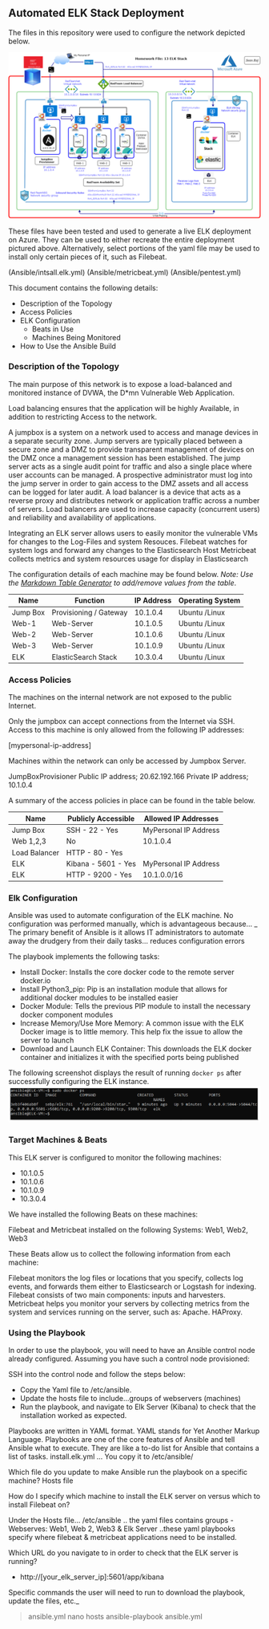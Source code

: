 ## Automated ELK Stack Deployment

The files in this repository were used to configure the network depicted below.

![Update the path with the name of your diagram](Diagrams/HW13.png)

These files have been tested and used to generate a live ELK deployment on Azure. They can be used to either recreate the entire deployment pictured above. Alternatively, select portions of the yaml file may be used to install only certain pieces of it, such as Filebeat.

(Ansible/intsall.elk.yml)
(Ansible/metricbeat.yml)
(Ansible/pentest.yml)


This document contains the following details:
- Description of the Topology
- Access Policies
- ELK Configuration
  - Beats in Use
  - Machines Being Monitored
- How to Use the Ansible Build


### Description of the Topology

The main purpose of this network is to expose a load-balanced and monitored instance of DVWA, the D*mn Vulnerable Web Application.

Load balancing ensures that the application will be highly Available, in addition to restricting Access to the network.
 
A jumpbox is a system on a network used to access and manage devices in a separate security zone.  Jump servers are typically placed between a secure zone and a DMZ to provide transparent management of devices on the DMZ once a management session has been established. The jump server acts as a single audit point for traffic and also a single place where user accounts can be managed. A prospective administrator must log into the jump server in order to gain access to the DMZ assets and all access can be logged for later audit.
A load balancer is a device that acts as a reverse proxy and distributes network or application traffic across a number of servers. Load balancers are used to increase capacity (concurrent users) and reliability and availability of applications.

Integrating an ELK server allows users to easily monitor the vulnerable VMs for changes to the Log-Files and system Resouces.
 Filebeat watches for system logs and forward any changes to the Elasticsearch Host
 Metricbeat collects metrics and system resources usage for display in Elasticsearch

The configuration details of each machine may be found below.
_Note: Use the [Markdown Table Generator](http://www.tablesgenerator.com/markdown_tables) to add/remove values from the table_.

| Name      | Function               | IP Address  | Operating System |
|-----------|------------------------|-------------|------------------|
| Jump Box  | Provisioning / Gateway | 10.1.0.4    | Ubuntu /Linux           |
| Web-1     | Web-Server             | 10.1.0.5    | Ubuntu /Linux          |
| Web-2     | Web-Server             | 10.1.0.6    | Ubuntu /Linux          |
| Web-3     | Web-Server             | 10.1.0.9    | Ubuntu /Linux         |
| ELK       | ElasticSearch Stack    | 10.3.0.4    | Ubuntu /Linux          |


### Access Policies

The machines on the internal network are not exposed to the public Internet. 

Only the jumpbox can accept connections from the Internet via SSH. Access to this machine is only allowed from the following IP addresses: 

[mypersonal-ip-address]

Machines within the network can only be accessed by Jumpbox Server.

JumpBoxProvisioner
Public IP address; 20.62.192.166
Private IP address; 10.1.0.4


A summary of the access policies in place can be found in the table below.

| Name          | Publicly Accessible | Allowed IP Addresses  |
|---------------|---------------------|-----------------------|
| Jump Box      | SSH - 22 - Yes      | MyPersonal IP Address |
| Web 1,2,3     | No                  | 10.1.0.4              |
| Load Balancer | HTTP - 80 - Yes     |                       |
| ELK           | Kibana - 5601 - Yes | MyPersonal IP Address |
| ELK           | HTTP - 9200 - Yes   | 10.1.0.0/16           |


### Elk Configuration

Ansible was used to automate configuration of the ELK machine. No configuration was performed manually, which is advantageous because...
_
The primary benefit of Ansible is it allows IT administrators to automate away the drudgery from their daily tasks... reduces configuration errors

The playbook implements the following tasks:

- Install Docker: Installs the core docker code to the remote server docker.io  
- Install Python3_pip: Pip is an installation module that allows for additional docker modules to be installed easier
- Docker Module: Tells the previous PIP module to install the necessary docker component modules
- Increase Memory/Use More Memory: A common issue with the ELK Docker image is to little memory. This help fix the issue to allow the server to launch
- Download and Launch ELK Container: This downloads the ELK docker container and initializes it with the specified ports being published

The following screenshot displays the result of running `docker ps` after successfully configuring the ELK instance. 
![Update the path with the name of your diagram](Images/Dockerps.png)


### Target Machines & Beats
This ELK server is configured to monitor the following machines:

- 10.1.0.5
- 10.1.0.6 
- 10.1.0.9
- 10.3.0.4  

We have installed the following Beats on these machines:

Filebeat and Metricbeat installed on the following Systems: Web1, Web2, Web3

These Beats allow us to collect the following information from each machine:
 
Filebeat monitors the log files or locations that you specify, collects log events, and forwards them either to Elasticsearch or Logstash for indexing. Filebeat consists of two main components: inputs and harvesters.  
Metricbeat helps you monitor your servers by collecting metrics from the system and services running on the server, such as: Apache. HAProxy.

### Using the Playbook
In order to use the playbook, you will need to have an Ansible control node already configured. Assuming you have such a control node provisioned: 

SSH into the control node and follow the steps below:
- Copy the Yaml file to /etc/ansible.
- Update the hosts file to include...groups of webservers (machines)
- Run the playbook, and navigate to Elk Server (Kibana) to check that the installation worked as expected.

 
Playbooks are written in YAML format. YAML stands for Yet Another Markup Language. Playbooks are one of the core features of Ansible and tell Ansible what to execute. They are like a to-do list for Ansible that contains a list of tasks.
install.elk.yml ... You copy it to /etc/ansible/

Which file do you update to make Ansible run the playbook on a specific machine? Hosts file

How do I specify which machine to install the ELK server on versus which to install Filebeat on? 

Under the Hosts file... /etc/ansible .. the yaml files contains groups - Webserves: Web1, Web 2, Web3  & Elk Server ..these yaml playbooks specify where filebeat & metricbeat applications need to be installed. 

Which URL do you navigate to in order to check that the ELK server is running?
 - http://[your_elk_server_ip]:5601/app/kibana

Specific commands the user will need to run to download the playbook, update the files, etc._
> ansible.yml
nano hosts
ansible-playbook ansible.yml





